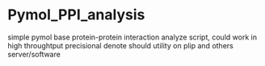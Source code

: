 # Pymol_PPI_analysis

simple pymol base protein-protein interaction analyze script, could work in high throughtput
precisional denote should utility on plip and others server/software
